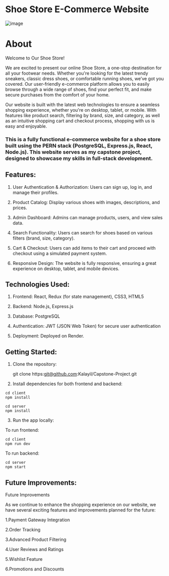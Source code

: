 # Shoe Store E-Commerce Website


![image](https://github.com/user-attachments/assets/2cfe5a6f-01b6-4399-8ee7-d6489a740819)
# About 
Welcome to Our Shoe Store!

We are excited to present our online Shoe Store, a one-stop destination for all your footwear needs. Whether you're looking for the latest trendy sneakers, classic dress shoes, or comfortable running shoes, we’ve got you covered. Our user-friendly e-commerce platform allows you to easily browse through a wide range of shoes, find your perfect fit, and make secure purchases from the comfort of your home.

Our website is built with the latest web technologies to ensure a seamless shopping experience, whether you're on desktop, tablet, or mobile. With features like product search, filtering by brand, size, and category, as well as an intuitive shopping cart and checkout process, shopping with us is easy and enjoyable.
### This is a fully functional e-commerce website for a shoe store built using the PERN stack (PostgreSQL, Express.js, React, Node.js). This website serves as my capstone project, designed to showcase my skills in full-stack development.

## Features:

1. User Authentication & Authorization: Users can sign up, log in, and manage their profiles.

2. Product Catalog: Display various shoes with images, descriptions, and prices.

3. Admin Dashboard: Admins can manage products, users, and view sales data.

4. Search Functionality: Users can search for shoes based on various filters (brand, size, category).

5. Cart & Checkout: Users can add items to their cart and proceed with checkout using a simulated payment system.

6. Responsive Design: The website is fully responsive, ensuring a great experience on desktop, tablet, and mobile devices.

## Technologies Used:

1. Frontend: React, Redux (for state management), CSS3, HTML5

2. Backend: Node.js, Express.js

3. Database: PostgreSQL

4. Authentication: JWT (JSON Web Token) for secure user authentication

5. Deployment: Deployed on Render.

## Getting Started:

1. Clone the repository: 

    git clone https:git@github.com:Kalayil/Capstone-Project.git
   
2. Install dependencies for both frontend and backend:
  ```
  cd client
  npm install
  ```
  ```
  cd server
  npm install
  ```

3. Run the app locally:
   
  To run frontend:
  ```
  cd client
  npm run dev
  ```
  To run backend:
  ```
  cd server   
  npm start
  ```
## Future Improvements:

Future Improvements

As we continue to enhance the shopping experience on our website, we have several exciting features and improvements planned for the future:

1.Payment Gateway Integration

2.Order Tracking

3.Advanced Product Filtering

4.User Reviews and Ratings

5.Wishlist Feature

6.Promotions and Discounts
  

